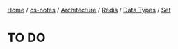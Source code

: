[Home](https://mengxianbin.github.io) /
[cs-notes](https://mengxianbin.github.io/cs-notes/site) /
[Architecture](https://mengxianbin.github.io/cs-notes/site/Architecture) /
[Redis](https://mengxianbin.github.io/cs-notes/site/Architecture/Redis) /
[Data Types](https://mengxianbin.github.io/cs-notes/site/Architecture/Redis/Data%20Types) /
[Set](https://mengxianbin.github.io/cs-notes/site/Architecture/Redis/Data%20Types/Set)

# TO DO
